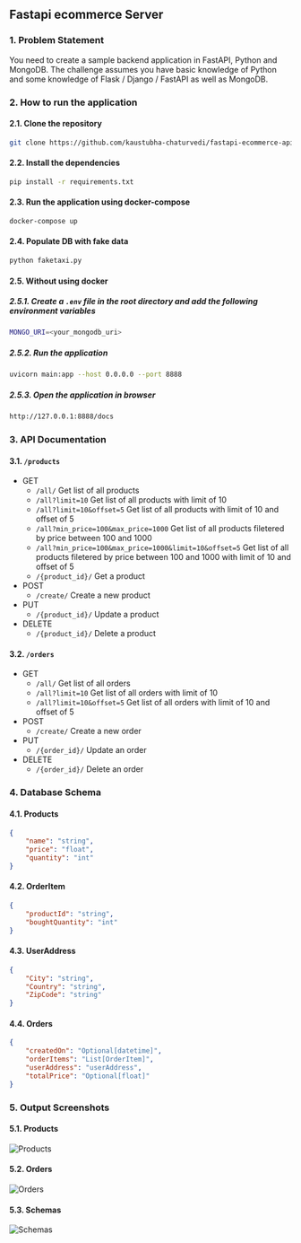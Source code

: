 ## Fastapi ecommerce Server

### 1. Problem Statement
You need to create a sample backend application in FastAPI, Python and MongoDB. The challenge assumes you have basic knowledge of Python and some knowledge of Flask / Django / FastAPI as well as MongoDB.

### 2. How to run the application

#### 2.1. Clone the repository
```bash
git clone https://github.com/kaustubha-chaturvedi/fastapi-ecommerce-api.git
```

#### 2.2. Install the dependencies
```bash
pip install -r requirements.txt
```

#### 2.3. Run the application using docker-compose
```bash
docker-compose up
```

#### 2.4. Populate DB with fake data
```bash
python faketaxi.py
```

#### 2.5. Without using docker

##### 2.5.1. Create a `.env` file in the root directory and add the following environment variables
```bash
MONGO_URI=<your_mongodb_uri>
```

##### 2.5.2. Run the application
```bash
uvicorn main:app --host 0.0.0.0 --port 8888
```

##### 2.5.3. Open the application in browser
```bash
http://127.0.0.1:8888/docs
```

### 3. API Documentation

#### 3.1. `/products`
- GET
    - `/all/`
    Get list of all products
    - `/all?limit=10`
    Get list of all products with limit of 10
    - `/all?limit=10&offset=5`
    Get list of all products with limit of 10 and offset of 5
    - `/all?min_price=100&max_price=1000`
    Get list of all products filetered by price between 100 and 1000
    - `/all?min_price=100&max_price=1000&limit=10&offset=5`
    Get list of all products filetered by price between 100 and 1000 with limit of 10 and offset of 5
    - `/{product_id}/`
    Get a product
- POST
    - `/create/`
    Create a new product
- PUT
    - `/{product_id}/`
    Update a product
- DELETE
    - `/{product_id}/`
    Delete a product

#### 3.2. `/orders` 
- GET
    - `/all/`
    Get list of all orders
    - `/all?limit=10`
    Get list of all orders with limit of 10
    - `/all?limit=10&offset=5`
    Get list of all orders with limit of 10 and offset of 5
- POST
    - `/create/`
    Create a new order
- PUT
    - `/{order_id}/`
    Update an order
- DELETE
    - `/{order_id}/`
    Delete an order

### 4. Database Schema
#### 4.1. Products
```json
{
    "name": "string",
    "price": "float",
    "quantity": "int"
}
```
#### 4.2. OrderItem
```json
{
    "productId": "string",
    "boughtQuantity": "int"
}
```
#### 4.3. UserAddress
```json
{
    "City": "string",
    "Country": "string",
    "ZipCode": "string"
}
```
#### 4.4. Orders
```json
{
    "createdOn": "Optional[datetime]",
    "orderItems": "List[OrderItem]",
    "userAddress": "userAddress",
    "totalPrice": "Optional[float]"
}
```
### 5. Output Screenshots

#### 5.1. Products
![Products](./screenshots/products.png)
#### 5.2. Orders
![Orders](./screenshots/orders.png)
#### 5.3. Schemas
![Schemas](./screenshots/schemas.png)

